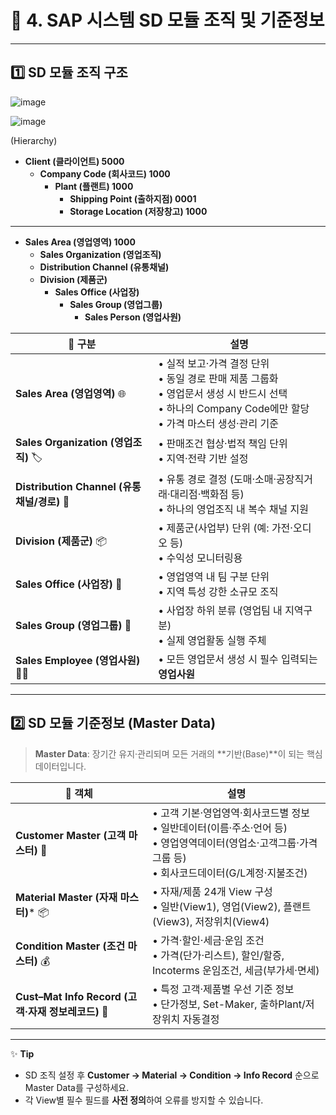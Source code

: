 # 🛒 4. SAP 시스템 SD 모듈 조직 및 기준정보

---

## 1️⃣ SD 모듈 조직 구조

![image](https://github.com/user-attachments/assets/ae883ae7-8cf7-42f5-94f6-bcc467a230b5)

![image](https://github.com/user-attachments/assets/e2d75063-2b1b-475d-a87a-f3bfc99a6e44)


(Hierarchy)

- **Client (클라이언트) 5000**  
  - **Company Code (회사코드) 1000**  
    - **Plant (플랜트) 1000**  
      - **Shipping Point (출하지점) 0001**  
      - **Storage Location (저장창고) 1000**

---

- **Sales Area (영업영역) 1000**  
  - **Sales Organization (영업조직)**  
  - **Distribution Channel (유통채널)**  
  - **Division (제품군)**  
    - **Sales Office (사업장)**  
      - **Sales Group (영업그룹)**  
        - **Sales Person (영업사원)**


| 🔹 구분                      | 설명                                                                                                                                                                      |
|----------------------------|-------------------------------------------------------------------------------------------------------------------------------------------------------------------------|
| **Sales Area (영업영역)**   🌐           | • 실적 보고·가격 결정 단위<br>• 동일 경로 판매 제품 그룹화<br>• 영업문서 생성 시 반드시 선택<br>• 하나의 Company Code에만 할당<br>• 가격 마스터 생성·관리 기준             |
|  **Sales Organization (영업조직)** 🏷️   | • 판매조건 협상·법적 책임 단위<br>• 지역·전략 기반 설정                                                                                                                   |
| **Distribution Channel (유통채널/경로)** 🚚  | • 유통 경로 결정 (도매·소매·공장직거래·대리점·백화점 등)<br>• 하나의 영업조직 내 복수 채널 지원                                                                      |
| **Division (제품군)** 📦             | • 제품군(사업부) 단위 (예: 가전·오디오 등)<br>• 수익성 모니터링용                                                                                                            |
| **Sales Office (사업장)**  🏢         | • 영업영역 내 팀 구분 단위<br>• 지역 특성 강한 소규모 조직                                                                                                                   |
| **Sales Group (영업그룹)** 👥         | • 사업장 하위 분류 (영업팀 내 지역구분)<br>• 실제 영업활동 실행 주체                                                                                                         |
| **Sales Employee (영업사원)** 🧑‍💼     | • 모든 영업문서 생성 시 필수 입력되는 **영업사원**                                                                                                                         |

---

## 2️⃣ SD 모듈 기준정보 (Master Data)

> **Master Data**: 장기간 유지·관리되며 모든 거래의 **기반(Base)**이 되는 핵심 데이터입니다.

| 🔖 객체                        | 설명                                                                                                                              |
|------------------------------|---------------------------------------------------------------------------------------------------------------------------------|
| **Customer Master (고객 마스터)** 👤        | • 고객 기본·영업영역·회사코드별 정보<br>• 일반데이터(이름·주소·언어 등)<br>• 영업영역데이터(영업소·고객그룹·가격그룹 등)<br>• 회사코드데이터(G/L계정·지불조건) |
| **Material Master (자재 마스터)*** 📦        | • 자재/제품 24개 View 구성<br>• 일반(View1), 영업(View2), 플랜트(View3), 저장위치(View4)                                         |
| **Condition Master (조건 마스터)** 💰       | • 가격·할인·세금·운임 조건<br>• 가격(단가·리스트), 할인/할증, Incoterms 운임조건, 세금(부가세·면세)                               |
| **Cust–Mat Info Record (고객·자재 정보레코드)** 🔗  | • 특정 고객·제품별 우선 기준 정보<br>• 단가정보, Set-Maker, 출하Plant/저장위치 자동결정                                           |

---

✨ **Tip**  
- SD 조직 설정 후 **Customer → Material → Condition → Info Record** 순으로 Master Data를 구성하세요.  
- 각 View별 필수 필드를 **사전 정의**하여 오류를 방지할 수 있습니다.  
